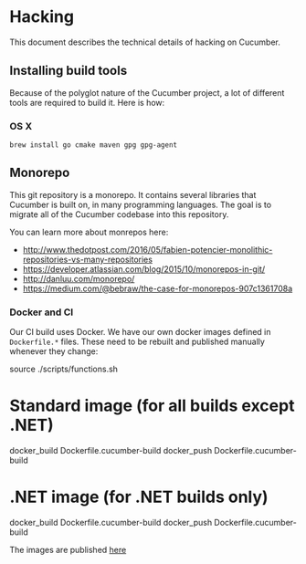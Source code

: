 # Hacking

This document describes the technical details of hacking on Cucumber.

## Installing build tools

Because of the polyglot nature of the Cucumber project, a lot of different tools
are required to build it. Here is how:

### OS X

    brew install go cmake maven gpg gpg-agent

## Monorepo

This git repository is a monorepo. It contains several libraries that Cucumber
is built on, in many programming languages. The goal is to migrate all of the
Cucumber codebase into this repository.

You can learn more about monrepos here:
* http://www.thedotpost.com/2016/05/fabien-potencier-monolithic-repositories-vs-many-repositories
* https://developer.atlassian.com/blog/2015/10/monorepos-in-git/
* http://danluu.com/monorepo/
* https://medium.com/@bebraw/the-case-for-monorepos-907c1361708a

### Docker and CI

Our CI build uses Docker. We have our own docker images defined in `Dockerfile.*`
files. These need to be rebuilt and published manually whenever they change:

   source ./scripts/functions.sh
   # Standard image (for all builds except .NET)
   docker_build Dockerfile.cucumber-build
   docker_push Dockerfile.cucumber-build
   # .NET image (for .NET builds only)
   docker_build Dockerfile.cucumber-build
   docker_push Dockerfile.cucumber-build

The images are published [here](https://hub.docker.com/r/cucumber/)
